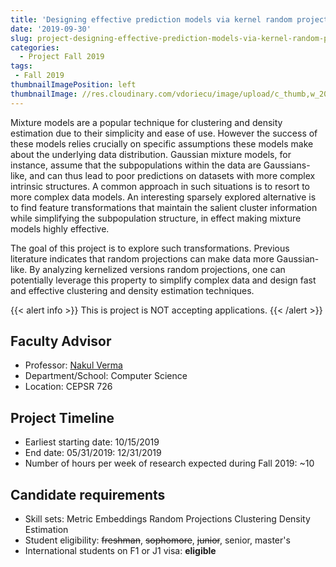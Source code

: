 ```yaml
---
title: 'Designing effective prediction models via kernel random projections'
date: '2019-09-30'
slug: project-designing-effective-prediction-models-via-kernel-random-projections
categories:
  - Project Fall 2019
tags:
 - Fall 2019
thumbnailImagePosition: left
thumbnailImage: //res.cloudinary.com/vdoriecu/image/upload/c_thumb,w_200,g_face/v1569957732/projections_yskt19.jpg
---
```

Mixture models are a popular technique for clustering and density estimation due to their simplicity and ease of use. However the success of these models relies crucially on specific assumptions these models make about the underlying data distribution. Gaussian mixture models, for instance, assume that the subpopulations within the data are Gaussians-like, and can thus lead to poor predictions on datasets with more complex intrinsic structures. A common approach in such situations is to resort to more complex data models. An interesting sparsely explored alternative is to find feature transformations that maintain the salient cluster information while simplifying the subpopulation structure, in effect making mixture models highly effective. 

<!--more-->

The goal of this project is to explore such transformations. Previous literature indicates that random projections can make data more Gaussian-like. By analyzing kernelized versions random projections, one can potentially leverage this property to simplify complex data and design fast and effective clustering and density estimation techniques.

{{< alert info >}}
This is project is NOT accepting applications.
{{< /alert >}}

## Faculty Advisor
+ Professor: [Nakul Verma](http://www.cs.columbia.edu/~verma/)
+ Department/School: Computer Science
+ Location: CEPSR 726

## Project Timeline
+ Earliest starting date: 10/15/2019
+ End date: 05/31/2019: 12/31/2019
+ Number of hours per week of research expected during Fall 2019: ~10

## Candidate requirements
+ Skill sets: 
  Metric Embeddings
  Random Projections
  Clustering
  Density Estimation 
+ Student eligibility: ~~freshman~~, ~~sophomore~~, ~~junior~~, senior, master's
+ International students on F1 or J1 visa: **eligible**
